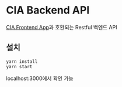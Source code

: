 # CIA Backend API

[CIA Frontend App](https://github.com/CartoonIsArt/eevee)과 호환되는 Restful 백엔드 API  

## 설치
```
yarn install
yarn start
```

localhost:3000에서 확인 가능